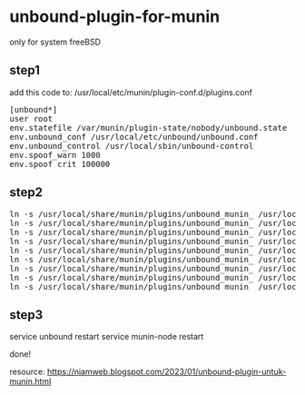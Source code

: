 # unbound-plugin-for-munin

only for system freeBSD

<h2>step1</h2>

add this code to: /usr/local/etc/munin/plugin-conf.d/plugins.conf

<pre>
[unbound*]
user root
env.statefile /var/munin/plugin-state/nobody/unbound.state
env.unbound_conf /usr/local/etc/unbound/unbound.conf
env.unbound_control /usr/local/sbin/unbound-control
env.spoof_warn 1000
env.spoof_crit 100000
</pre>


<h2>step2</h2>

<pre>
ln -s /usr/local/share/munin/plugins/unbound_munin_ /usr/local/etc/munin/plugins/unbound_munin_by_class
ln -s /usr/local/share/munin/plugins/unbound_munin_ /usr/local/etc/munin/plugins/unbound_munin_by_flags
ln -s /usr/local/share/munin/plugins/unbound_munin_ /usr/local/etc/munin/plugins/unbound_munin_by_opcode
ln -s /usr/local/share/munin/plugins/unbound_munin_ /usr/local/etc/munin/plugins/unbound_munin_by_rcode
ln -s /usr/local/share/munin/plugins/unbound_munin_ /usr/local/etc/munin/plugins/unbound_munin_by_type
ln -s /usr/local/share/munin/plugins/unbound_munin_ /usr/local/etc/munin/plugins/unbound_munin_histogram
ln -s /usr/local/share/munin/plugins/unbound_munin_ /usr/local/etc/munin/plugins/unbound_munin_memory
ln -s /usr/local/share/munin/plugins/unbound_munin_ /usr/local/etc/munin/plugins/unbound_munin_queue
ln -s /usr/local/share/munin/plugins/unbound_munin_ /usr/local/etc/munin/plugins/unbound_munin_hits
</pre>

<h2>step3</h2>

service unbound restart
service munin-node restart

done!

resource: https://niamweb.blogspot.com/2023/01/unbound-plugin-untuk-munin.html
